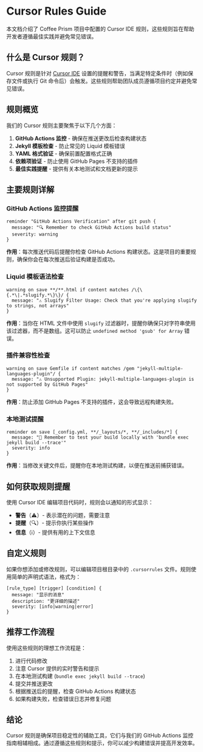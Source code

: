 # Cursor Rules Guide

本文档介绍了 Coffee Prism 项目中配置的 Cursor IDE 规则，这些规则旨在帮助开发者遵循最佳实践并避免常见错误。

## 什么是 Cursor 规则？

Cursor 规则是针对 [Cursor IDE](https://cursor.sh/) 设置的提醒和警告，当满足特定条件时（例如保存文件或执行 Git 命令后）会触发。这些规则帮助团队成员遵循项目约定并避免常见错误。

## 规则概览

我们的 Cursor 规则主要聚焦于以下几个方面：

1. **GitHub Actions 监控** - 确保在推送更改后检查构建状态
2. **Jekyll 模板检查** - 防止常见的 Liquid 模板错误
3. **YAML 格式验证** - 确保前置配置格式正确
4. **依赖项验证** - 防止使用 GitHub Pages 不支持的插件
5. **最佳实践提醒** - 提供有关本地测试和文档更新的提示

## 主要规则详解

### GitHub Actions 监控提醒

```
reminder "GitHub Actions Verification" after git push {
  message: "🔍 Remember to check GitHub Actions build status"
  severity: warning
}
```

**作用**：每次推送代码后提醒你检查 GitHub Actions 构建状态。这是项目的重要规则，确保你会在每次推送后验证构建是否成功。

### Liquid 模板语法检查

```
warning on save **/**.html if content matches /\{\{.*\|.*slugify.*\}\}/ {
  message: "⚠️ Slugify Filter Usage: Check that you're applying slugify to strings, not arrays"
}
```

**作用**：当你在 HTML 文件中使用 `slugify` 过滤器时，提醒你确保只对字符串使用该过滤器，而不是数组。这可以防止 `undefined method 'gsub' for Array` 错误。

### 插件兼容性检查

```
warning on save Gemfile if content matches /gem "jekyll-multiple-languages-plugin"/ {
  message: "⚠️ Unsupported Plugin: jekyll-multiple-languages-plugin is not supported by GitHub Pages"
}
```

**作用**：防止添加 GitHub Pages 不支持的插件，这会导致远程构建失败。

### 本地测试提醒

```
reminder on save [_config.yml, **/_layouts/*, **/_includes/*] {
  message: "🔄 Remember to test your build locally with 'bundle exec jekyll build --trace'"
  severity: info
}
```

**作用**：当修改关键文件后，提醒你在本地测试构建，以便在推送前捕获错误。

## 如何获取规则提醒

使用 Cursor IDE 编辑项目代码时，规则会以通知的形式显示：

- **警告**（⚠️）- 表示潜在的问题，需要注意
- **提醒**（🔍）- 提示你执行某些操作
- **信息**（ℹ️）- 提供有用的上下文信息

## 自定义规则

如果你想添加或修改规则，可以编辑项目根目录中的 `.cursorrules` 文件。规则使用简单的声明式语法，格式为：

```
[rule_type] [trigger] [condition] {
  message: "显示的消息"
  description: "更详细的描述"
  severity: [info|warning|error]
}
```

## 推荐工作流程

使用这些规则的理想工作流程是：

1. 进行代码修改
2. 注意 Cursor 提供的实时警告和提示
3. 在本地测试构建 (`bundle exec jekyll build --trace`)
4. 提交并推送更改
5. 根据推送后的提醒，检查 GitHub Actions 构建状态
6. 如果构建失败，检查错误日志并修复问题

## 结论

Cursor 规则是确保项目稳定性的辅助工具，它们与我们的 GitHub Actions 监控指南相辅相成。通过遵循这些规则和提示，你可以减少构建错误并提高开发效率。 